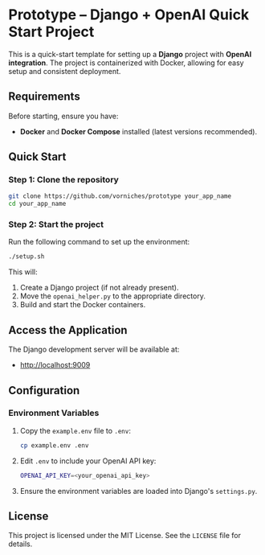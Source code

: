 # Prototype – Django + OpenAI Quick Start Project

This is a quick-start template for setting up a **Django** project with **OpenAI integration**. The project is containerized with Docker, allowing for easy setup and consistent deployment.

## Requirements

Before starting, ensure you have:

- **Docker** and **Docker Compose** installed (latest versions recommended).

## Quick Start

### Step 1: Clone the repository

```bash
git clone https://github.com/vorniches/prototype your_app_name
cd your_app_name
```

### Step 2: Start the project

Run the following command to set up the environment:

```bash
./setup.sh
```

This will:

1. Create a Django project (if not already present).
2. Move the `openai_helper.py` to the appropriate directory.
3. Build and start the Docker containers.

## Access the Application

The Django development server will be available at:

- [http://localhost:9009](http://localhost:9009)

## Configuration

### Environment Variables

1. Copy the `example.env` file to `.env`:

   ```bash
   cp example.env .env
   ```

2. Edit `.env` to include your OpenAI API key:

   ```bash
   OPENAI_API_KEY=<your_openai_api_key>
   ```

3. Ensure the environment variables are loaded into Django's `settings.py`.

## License

This project is licensed under the MIT License. See the `LICENSE` file for details.